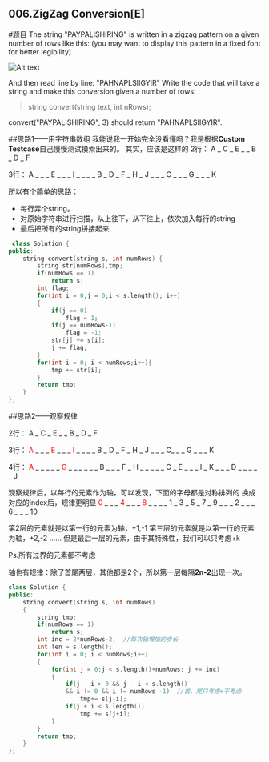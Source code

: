 006.ZigZag Conversion[E]
---
#题目
The string "PAYPALISHIRING" is written in a zigzag pattern on a given number of rows like this: (you may want to display this pattern in a fixed font for better legibility)

![Alt text](./1460215156918.png)

And then read line by line: "PAHNAPLSIIGYIR"
Write the code that will take a string and make this conversion given a number of rows:

>string convert(string text, int nRows);

convert("PAYPALISHIRING", 3) should return "PAHNAPLSIIGYIR".

##思路1——用字符串数组
我能说我一开始完全没看懂吗？我是根据**Custom Testcase**自己慢慢测试摸索出来的。
其实，应该是这样的
2行：
A _ C _ E _
_ B _ D _ F

3行：
A _ _ _ E _ _ _  I _ _ _
_ B _ D _ F _ H _ J _
_ _ C _ _ _ G _ _ _ K

所以有个简单的思路：
- 每行弄个string。
- 对原始字符串进行扫描，从上往下，从下往上，依次加入每行的string
- 最后把所有的string拼接起来
```c++
 class Solution {
public:
    string convert(string s, int numRows) {
        string str[numRows],tmp;
        if(numRows == 1)
            return s;
        int flag;
        for(int i = 0,j = 0;i < s.length(); i++)
        {
            if(j == 0)
                flag = 1;
            if(j == numRows-1)
                flag = -1;
            str[j] += s[i];
            j += flag;            
        }
        for(int i = 0; i < numRows;i++){
            tmp += str[i];
        }
        return tmp;
    }
};
```

##思路2——观察规律

2行：
A _ C _ E _
_ B _ D _ F

3行：
<font color=red>A </font>_ _ _ <font color=red>E </font>_ _ _  <font color=red>I </font>_ _ _
_ B _ D _ F _ H _ J _
_ _ C_ _ _ G  _ _ _ K

4行：
<font color=red>A </font>_ _ _ _ _ <font color=red> G </font>_ _ _ _ _
_ B _ _ _ F _ H _ _ _
_ _ C _ E _ _ _ I _ K
_ _ _ D  _ _ _ _ _ J


观察规律后，以每行的元素作为轴，可以发现，下面的字母都是对称排列的
换成对应的index后，规律更明显
<font color=red>0 </font>_ _ _ <font color=red>4 </font>_ _ _  <font color=red>8 </font>_ _ _
_  1 _ 3 _ 5 _ 7 _ 9 _
_ _ 2 _  _ _ 6  _ _ _ 10 

第2层的元素就是以第一行的元素为轴，+1,-1
第三层的元素就是以第一行的元素为轴，+2,-2
……
但是最后一层的元素，由于其特殊性，我们可以只考虑+k

Ps.所有过界的元素都不考虑

轴也有规律：除了首尾两层，其他都是2个，所以第一层每隔**2n-2**出现一次。


```c++
class Solution {
public:
    string convert(string s, int numRows)
    {
        string tmp;
        if(numRows == 1)
            return s;
        int inc = 2*numRows-2;  //每次轴增加的步长
        int len = s.length();
        for(int i = 0; i < numRows;i++)
        {
            for(int j = 0;j < s.length()+numRows; j += inc)
            {
                if(j - i > 0 && j - i < s.length() 
                && i != 0 && i != numRows -1)  //首，尾只考虑+不考虑-
                    tmp+= s[j-i];
                if(j + i < s.length())
                    tmp += s[j+i];
            }
        }
        return tmp;
    }
};
```
